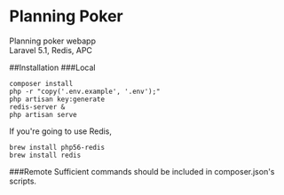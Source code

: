 # Planning Poker
Planning poker webapp  
Laravel 5.1, Redis, APC  

##Installation
###Local
```
composer install 
php -r "copy('.env.example', '.env');"
php artisan key:generate
redis-server &
php artisan serve
```
If you're going to use Redis,  
```
brew install php56-redis
brew install redis
```
###Remote
Sufficient commands should be included in composer.json's scripts. 
